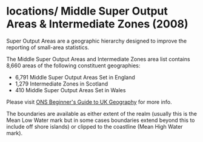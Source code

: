# locations/ Middle Super Output Areas & Intermediate Zones (2008)

Super Output Areas are a geographic hierarchy designed to improve the reporting of small-area statistics.

The Middle Super Output Areas and Intermediate Zones area list contains 8,660 areas of the following constituent geographies:

- 6,791 Middle Super Output Areas Set in England
- 1,279 Intermediate Zones in Scotland
- 410 Middle Super Output Areas Set in Wales

Please visit [ONS Beginner's Guide to UK Geography](http://webarchive.nationalarchives.gov.uk/20160106185615/http://www.ons.gov.uk/ons/guide-method/geography/beginner-s-guide/index.html) for more info.

The boundaries are available as either extent of the realm (usually this is the Mean Low Water mark but in some cases boundaries extend beyond this to include off shore islands) or
clipped to the coastline (Mean High Water mark).
